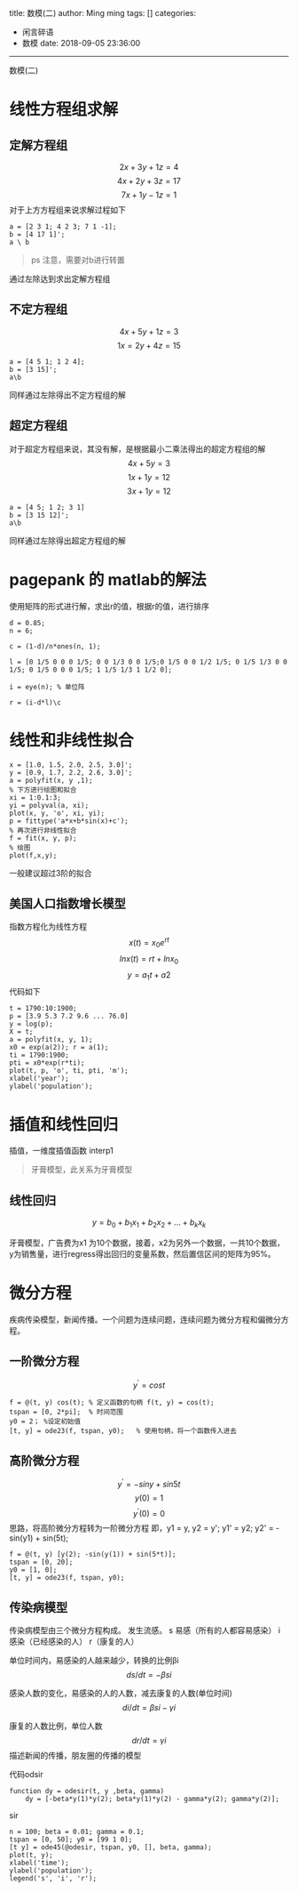 title: 数模(二)
author: Ming ming
tags: []
categories:
  - 闲言碎语
  - 数模
date: 2018-09-05 23:36:00
---
数模(二)
# 线性方程组求解
## 定解方程组
$$2x+3y+1z = 4$$
$$4x+2y+3z=17$$
$$7x+1y-1z=1$$
对于上方方程组来说求解过程如下
```
a = [2 3 1; 4 2 3; 7 1 -1];
b = [4 17 1]';
a \ b
```
> ps 注意，需要对b进行转置

通过左除达到求出定解方程组
## 不定方程组
$$4x + 5y + 1z = 3$$
$$1x = 2y + 4z = 15$$
```
a = [4 5 1; 1 2 4];
b = [3 15]';
a\b
```
同样通过左除得出不定方程组的解

## 超定方程组
对于超定方程组来说，其没有解，是根据最小二乘法得出的超定方程组的解
$$4x+5y=3$$
$$1x+1y=12$$
$$3x + 1y = 12$$
```
a = [4 5; 1 2; 3 1]
b = [3 15 12]';
a\b
```
同样通过左除得出超定方程组的解

# pagepank 的 matlab的解法
使用矩阵的形式进行解，求出r的值，根据r的值，进行排序
```
d = 0.85;
n = 6;

c = (1-d)/n*ones(n, 1);

l = [0 1/5 0 0 0 1/5; 0 0 1/3 0 0 1/5;0 1/5 0 0 1/2 1/5; 0 1/5 1/3 0 0 1/5; 0 1/5 0 0 0 1/5; 1 1/5 1/3 1 1/2 0];

i = eye(n); % 单位阵

r = (i-d*l)\c
```

# 线性和非线性拟合
```
x = [1.0, 1.5, 2.0, 2.5, 3.0]';
y = [0.9, 1.7, 2.2, 2.6, 3.0]';
a = polyfit(x, y ,1);
% 下方进行绘图和拟合
xi = 1:0.1:3;
yi = polyval(a, xi);
plot(x, y, 'o', xi, yi);
p = fittype('a*x+b*sin(x)+c');
% 再次进行非线性拟合
f = fit(x, y, p);
% 绘图
plot(f,x,y);
```
一般建议超过3阶的拟合

## 美国人口指数增长模型
指数方程化为线性方程
$$x(t) = x_0e^{rt}$$ 
$$lnx(t) = rt + lnx_0$$
$$y = a_1t+a2$$
代码如下
```
t = 1790:10:1900;
p = [3.9 5.3 7.2 9.6 ... 76.0]
y = log(p);
X = t;
a = polyfit(x, y, 1);
x0 = exp(a(2)); r = a(1);
ti = 1790:1900;
pti = x0*exp(r*ti);
plot(t, p, 'o', ti, pti, 'm');
xlabel('year');
ylabel('population');
```
# 插值和线性回归
插值，一维度插值函数 interp1
> 牙膏模型，此关系为牙膏模型

## 线性回归
$$y = b_0 + b_1x_1 + b_2x_2 + ... + b_kx_k$$

牙膏模型，广告费为x1 为10个数据，接着，x2为另外一个数据，一共10个数据，y为销售量，进行regress得出回归的变量系数，然后置信区间的矩阵为95%。
# 微分方程
疾病传染模型，新闻传播。一个问题为连续问题，连续问题为微分方程和偏微分方程。
## 一阶微分方程
$$y^{'} = cos t$$
```
f = @(t, y) cos(t); % 定义函数的句柄 f(t, y) = cos(t);
tspan = [0, 2*pi];  % 时间范围
y0 = 2； %设定初始值
[t, y] = ode23(f, tspan, y0);   % 使用句柄，将一个函数传入进去
```
## 高阶微分方程
$$y^{'} = -sin y + sin 5t$$
$$y(0) = 1$$
$$y ^ {'}(0) = 0$$
思路，将高阶微分方程转为一阶微分方程
即，y1 = y, y2 = y';
y1' = y2;
y2' = -sin(y1) + sin(5t);
```
f = @(t, y) [y(2); -sin(y(1)) + sin(5*t)];
tspan = [0, 20];
y0 = [1, 0];
[t, y] = ode23(f, tspan, y0);
```
## 传染病模型
传染病模型由三个微分方程构成。
发生流感。
s 易感（所有的人都容易感染） i 感染（已经感染的人） r（康复的人）

单位时间内，易感染的人越来越少，转换的比例βi
$$ds/dt = -βsi$$  

感染人数的变化，易感染的人的人数，减去康复的人数(单位时间)
$$di/dt = βsi - γi$$

康复的人数比例，单位人数
$$dr/dt = γi$$
描述新闻的传播，朋友圈的传播的模型

代码odsir
```
function dy = odesir(t, y ,beta, gamma)
    dy = [-beta*y(1)*y(2); beta*y(1)*y(2) - gamma*y(2); gamma*y(2)];
```

sir
```
n = 100; beta = 0.01; gamma = 0.1;
tspan = [0, 50]; y0 = [99 1 0];
[t y] = ode45(@odesir, tspan, y0, [], beta, gamma);
plot(t, y);
xlabel('time');
ylabel('population');
legend('s', 'i', 'r');
```